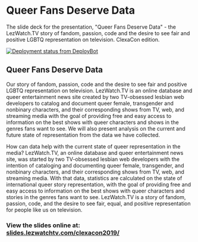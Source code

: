 # Queer Fans Deserve Data
The slide deck for the presentation, "Queer Fans Deserve Data" - the LezWatch.TV story of fandom, passion, code and the desire to see fair and positive LGBTQ representation on television. ClexaCon edition.

[![Deployment status from DeployBot](https://yikesinc.deploybot.com/badge/66802253948241/146540.svg)](https://deploybot.com)

## Queer Fans Deserve Data

Our story of fandom, passion, code and the desire to see fair and positive LGBTQ representation on television. LezWatch.TV is an online database and queer entertainment news site created by two TV-obsessed lesbian web developers to catalog and document queer female, transgender and nonbinary characters, and their corresponding shows from TV, web, and streaming media with the goal of providing free and easy access to information on the best shows with queer characters and shows in the genres fans want to see. We will also present analysis on the current and future state of representation from the data we have collected.

How can data help with the current state of queer representation in the media? LezWatch.TV, an online database and queer entertainment news site, was started by two TV-obsessed lesbian web developers with the intention of cataloging and documenting queer female, transgender, and nonbinary characters, and their corresponding shows from TV, web, and streaming media. With that data, statistics are calculated on the state of international queer story representation, with the goal of providing free and easy access to information on the best shows with queer characters and stories in the genres fans want to see. LezWatch.TV is a story of fandom, passion, code, and the desire to see fair, equal, and positive representation for people like us on television. 

### View the slides online at: [slides.lezwatchtv.com/clexacon2019/](http://slides.lezwatchtv.com/clexacon2019/)